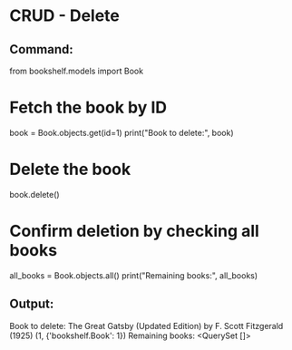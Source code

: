 # CRUD - Delete

## Command:
from bookshelf.models import Book

# Fetch the book by ID
book = Book.objects.get(id=1)
print("Book to delete:", book)

# Delete the book
book.delete()

# Confirm deletion by checking all books
all_books = Book.objects.all()
print("Remaining books:", all_books)

## Output:
Book to delete: The Great Gatsby (Updated Edition) by F. Scott Fitzgerald (1925)
(1, {'bookshelf.Book': 1})
Remaining books: <QuerySet []>
